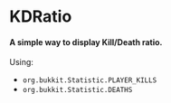 # KDRatio
#### A simple way to display Kill/Death ratio.

Using:
* `org.bukkit.Statistic.PLAYER_KILLS`
* `org.bukkit.Statistic.DEATHS`